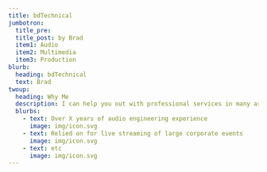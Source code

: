 ```yaml
---
title: bdTechnical
jumbotron:
  title_pre:
  title_post: by Brad
  item1: Audio
  item2: Multimedia
  item3: Production
blurb:
  heading: bdTechnical
  text: Brad
twoup:
  heading: Why Me
  description: I can help you out with professional services in many areas
  blurbs:
    - text: Over X years of audio engineering experience
      image: img/icon.svg
    - text: Relied on for live streaming of large corporate events
      image: img/icon.svg
    - text: etc
      image: img/icon.svg
---
```

